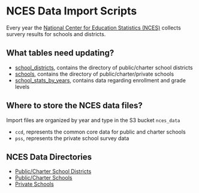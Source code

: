 # NCES Data Import Scripts

Every year the [National Center for Education Statistics (NCES)](https://nces.ed.gov/)
collects survery results for schools and districts.

## What tables need updating?

* [school_districts](https://github.com/code-dot-org/code-dot-org/blob/staging/dashboard/app/models/school_district.rb), contains the directory of public/charter school districts
* [schools](https://github.com/code-dot-org/code-dot-org/blob/staging/dashboard/app/models/school.rb), contains the directory of public/charter/private schools
* [school_stats_by_years](https://github.com/code-dot-org/code-dot-org/blob/staging/dashboard/app/models/school_stats_by_year.rb), contains data regarding enrollment and grade levels

## Where to store the NCES data files?

Import files are organized by year and type in the S3 bucket `nces_data`
* `ccd`, represents the common core data for public and charter schools
* `pss`, represents the private school survey data

## NCES Data Directories

* [Public/Charter School Districts](https://nces.ed.gov/ccd/pubagency.asp)
* [Public/Charter Schools](https://nces.ed.gov/ccd/pubschuniv.asp)
* [Private Schools](https://nces.ed.gov/surveys/pss/pssdata.asp)

